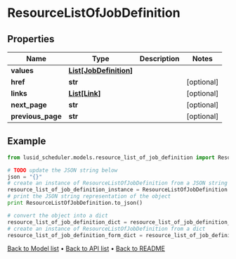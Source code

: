 # ResourceListOfJobDefinition


## Properties
Name | Type | Description | Notes
------------ | ------------- | ------------- | -------------
**values** | [**List[JobDefinition]**](JobDefinition.md) |  | 
**href** | **str** |  | [optional] 
**links** | [**List[Link]**](Link.md) |  | [optional] 
**next_page** | **str** |  | [optional] 
**previous_page** | **str** |  | [optional] 

## Example

```python
from lusid_scheduler.models.resource_list_of_job_definition import ResourceListOfJobDefinition

# TODO update the JSON string below
json = "{}"
# create an instance of ResourceListOfJobDefinition from a JSON string
resource_list_of_job_definition_instance = ResourceListOfJobDefinition.from_json(json)
# print the JSON string representation of the object
print ResourceListOfJobDefinition.to_json()

# convert the object into a dict
resource_list_of_job_definition_dict = resource_list_of_job_definition_instance.to_dict()
# create an instance of ResourceListOfJobDefinition from a dict
resource_list_of_job_definition_form_dict = resource_list_of_job_definition.from_dict(resource_list_of_job_definition_dict)
```
[Back to Model list](../README.md#documentation-for-models) &#8226; [Back to API list](../README.md#documentation-for-api-endpoints) &#8226; [Back to README](../README.md)



